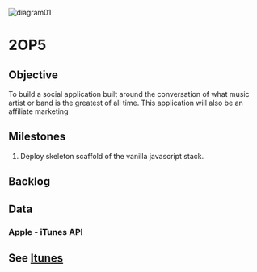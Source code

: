 




![diagram01](_img/diagrams/2opfive__dgrm_001.png)

# 2OP5

## Objective
To build a social application built around the conversation of what music artist or band is the greatest of all time. This application will also be an affiliate marketing

## Milestones
1. Deploy skeleton scaffold of the vanilla javascript stack.

## Backlog

## Data

### Apple - iTunes API
See [Itunes](https://affiliate.itunes.apple.com/resources/documentation/itunes-store-web-service-search-api/)
---
